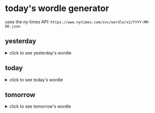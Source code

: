 # today's wordle generator

uses the ny times API: `https://www.nytimes.com/svc/wordle/v2/YYYY-MM-DD.json`

## yesterday

<details>
    <summary>click to see yesterday's wordle</summary>

    buddy

</details>

## today

<details>
    <summary>click to see today's wordle</summary>

    adage

</details>

## tomorrow

<details>
    <summary>click to see tomorrow's wordle</summary>

    inlay

</details>
